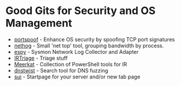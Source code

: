 # Good Gits for Security and OS Management

* [portspoof](https://github.com/drk1wi/portspoof) - Enhance OS security by spoofing TCP port signatures
* [nethog](https://github.com/raboof/nethogs) - Small 'net top' tool, grouping bandwidth by process.
* [espy](https://github.com/activecm/espy) - Sysmon Network Log Collector and Adapter
* [IRTriage](https://github.com/AJMartel/IRTriage) - Triage stuff
* [Meerkat](https://github.com/TonyPhipps/Meerkat) - Collection of PowerShell tools for IR
* [dnstwist](https://github.com/elceef/dnstwist) - Search tool for DNS fuzzing
* [sui](https://github.com/jeroenpardon/sui) - Startpage for your server and/or new tab page
